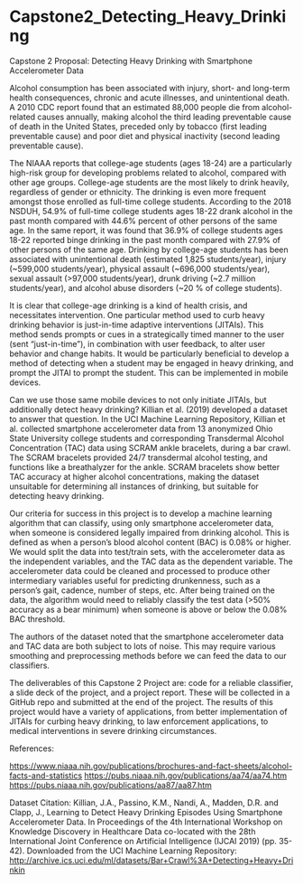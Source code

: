 # Capstone2_Detecting_Heavy_Drinking

Capstone 2 Proposal: Detecting Heavy Drinking with Smartphone Accelerometer Data

Alcohol consumption has been associated with injury, short- and long-term health consequences, chronic and acute illnesses, and unintentional death. A 2010 CDC report  found that an estimated 88,000 people die from alcohol-related causes annually, making alcohol the third leading preventable cause of death in the United States, preceded only by tobacco (first leading preventable cause) and poor diet and physical inactivity (second leading preventable cause). 

The NIAAA reports that college-age students (ages 18-24) are a particularly high-risk group for developing problems related to alcohol, compared with other age groups. College-age students are the most likely to drink heavily, regardless of gender or ethnicity. The drinking is even more frequent amongst those enrolled as full-time college students. According to the 2018 NSDUH, 54.9% of full-time college students ages 18-22 drank alcohol in the past month compared with 44.6% percent of other persons of the same age. In the same report, it was found that 36.9% of college students ages 18-22 reported binge drinking in the past month compared with 27.9% of other persons of the same age. Drinking by college-age students has been associated with unintentional death (estimated 1,825 students/year), injury (~599,000 students/year), physical assault (~696,000 students/year), sexual assault (>97,000 students/year), drunk driving (~2.7 million students/year), and alcohol abuse disorders (~20 % of college students). 

It is clear that college-age drinking is a kind of health crisis, and necessitates intervention. One particular method used to curb heavy drinking behavior is just-in-time adaptive interventions (JITAIs). This method sends prompts or cues in a strategically timed manner to the user (sent “just-in-time”), in combination with user feedback, to alter user behavior and change habits. It would be particularly beneficial to develop a method of detecting when a student may be engaged in heavy drinking, and prompt the JITAI to prompt the student. This can be implemented in mobile devices. 

Can we use those same mobile devices to not only initiate JITAIs, but additionally detect heavy drinking? Killian et al. (2019) developed a dataset to answer that question. In the UCI Machine Learning Repository, Killian et al. collected smartphone accelerometer data from 13 anonymized Ohio State University college students and corresponding Transdermal Alcohol Concentration (TAC) data using SCRAM ankle bracelets, during a bar crawl. The SCRAM bracelets provided 24/7 transdermal alcohol testing, and functions like a breathalyzer for the ankle. SCRAM bracelets show better TAC accuracy at higher alcohol concentrations, making the dataset unsuitable for determining all instances of drinking, but suitable for detecting heavy drinking.

Our criteria for success in this project is to develop a machine learning algorithm that can classify, using only smartphone accelerometer data, when someone is considered legally impaired from drinking alcohol. This is defined as when a person’s blood alcohol content (BAC) is 0.08% or higher. We would split the data into test/train sets, with the accelerometer data as the independent variables, and the TAC data as the dependent variable. The accelerometer data could be cleaned and processed to produce other intermediary variables useful for predicting drunkenness, such as a person’s gait, cadence, number of steps, etc. After being trained on the data, the algorithm would need to reliably classify the test data (>50% accuracy as a bear minimum) when someone is above or below the 0.08% BAC threshold. 

The authors of the dataset noted that the smartphone accelerometer data and TAC data are both subject to lots of noise. This may require various smoothing and preprocessing methods before we can feed the data to our classifiers. 

The deliverables of this Capstone 2 Project are: code for a reliable classifier, a slide deck of the project, and a project report. These will be collected in a GitHub repo and submitted at the end of the project. The results of this project would have a variety of applications, from better implementation of JITAIs for curbing heavy drinking, to law enforcement applications, to medical interventions in severe drinking circumstances. 

References: 

https://www.niaaa.nih.gov/publications/brochures-and-fact-sheets/alcohol-facts-and-statistics
https://pubs.niaaa.nih.gov/publications/aa74/aa74.htm
https://pubs.niaaa.nih.gov/publications/aa87/aa87.htm

Dataset Citation:
Killian, J.A., Passino, K.M., Nandi, A., Madden, D.R. and Clapp, J., Learning to Detect Heavy Drinking Episodes Using Smartphone Accelerometer Data. In Proceedings of the 4th International Workshop on Knowledge Discovery in Healthcare Data co-located with the 28th International Joint Conference on Artificial Intelligence (IJCAI 2019) (pp. 35-42).
Downloaded from the UCI Machine Learning Repository: http://archive.ics.uci.edu/ml/datasets/Bar+Crawl%3A+Detecting+Heavy+Drinkin
